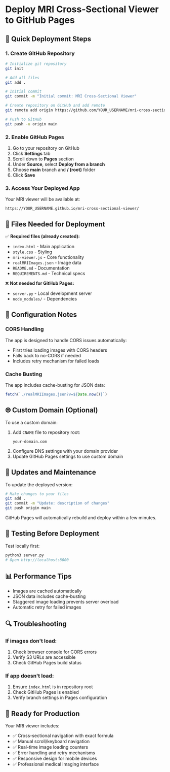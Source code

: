 # Deploy MRI Cross-Sectional Viewer to GitHub Pages

## 🚀 Quick Deployment Steps

### 1. **Create GitHub Repository**
```bash
# Initialize git repository
git init

# Add all files
git add .

# Initial commit
git commit -m "Initial commit: MRI Cross-Sectional Viewer"

# Create repository on GitHub and add remote
git remote add origin https://github.com/YOUR_USERNAME/mri-cross-sectional-viewer.git

# Push to GitHub
git push -u origin main
```

### 2. **Enable GitHub Pages**
1. Go to your repository on GitHub
2. Click **Settings** tab
3. Scroll down to **Pages** section
4. Under **Source**, select **Deploy from a branch**
5. Choose **main** branch and **/ (root)** folder
6. Click **Save**

### 3. **Access Your Deployed App**
Your MRI viewer will be available at:
```
https://YOUR_USERNAME.github.io/mri-cross-sectional-viewer/
```

## 📝 Files Needed for Deployment

✅ **Required files (already created):**
- `index.html` - Main application
- `style.css` - Styling
- `mri-viewer.js` - Core functionality
- `realMRIImages.json` - Image data
- `README.md` - Documentation
- `REQUIREMENTS.md` - Technical specs

❌ **Not needed for GitHub Pages:**
- `server.py` - Local development server
- `node_modules/` - Dependencies

## 🔧 Configuration Notes

### CORS Handling
The app is designed to handle CORS issues automatically:
- First tries loading images with CORS headers
- Falls back to no-CORS if needed
- Includes retry mechanism for failed loads

### Cache Busting
The app includes cache-busting for JSON data:
```javascript
fetch(`./realMRIImages.json?v=${Date.now()}`)
```

## 🌐 Custom Domain (Optional)

To use a custom domain:
1. Add `CNAME` file to repository root:
   ```
   your-domain.com
   ```
2. Configure DNS settings with your domain provider
3. Update GitHub Pages settings to use custom domain

## 🔄 Updates and Maintenance

To update the deployed version:
```bash
# Make changes to your files
git add .
git commit -m "Update: description of changes"
git push origin main
```

GitHub Pages will automatically rebuild and deploy within a few minutes.

## 🧪 Testing Before Deployment

Test locally first:
```bash
python3 server.py
# Open http://localhost:8000
```

## 📊 Performance Tips

- Images are cached automatically
- JSON data includes cache-busting
- Staggered image loading prevents server overload
- Automatic retry for failed images

## 🔍 Troubleshooting

### If images don't load:
1. Check browser console for CORS errors
2. Verify S3 URLs are accessible
3. Check GitHub Pages build status

### If app doesn't load:
1. Ensure `index.html` is in repository root
2. Check GitHub Pages is enabled
3. Verify branch settings in Pages configuration

## 🎯 Ready for Production

Your MRI viewer includes:
- ✅ Cross-sectional navigation with exact formula
- ✅ Manual scroll/keyboard navigation  
- ✅ Real-time image loading counters
- ✅ Error handling and retry mechanisms
- ✅ Responsive design for mobile devices
- ✅ Professional medical imaging interface 